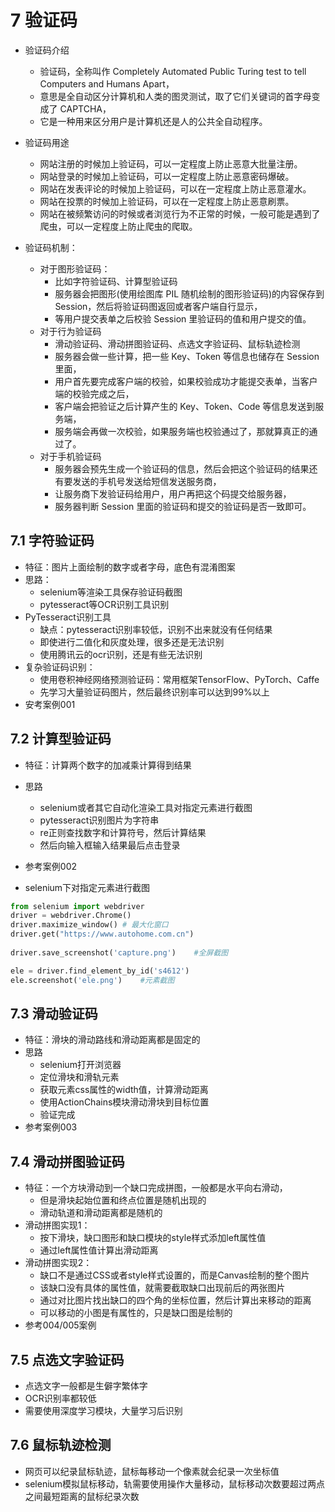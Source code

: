 # 7 验证码
- 验证码介绍
    - 验证码，全称叫作 Completely Automated Public Turing test to tell Computers and Humans Apart，
    - 意思是全自动区分计算机和人类的图灵测试，取了它们关键词的首字母变成了 CAPTCHA，
    - 它是一种用来区分用户是计算机还是人的公共全自动程序。

- 验证码用途
    - 网站注册的时候加上验证码，可以一定程度上防止恶意大批量注册。
    - 网站登录的时候加上验证码，可以一定程度上防止恶意密码爆破。
    - 网站在发表评论的时候加上验证码，可以在一定程度上防止恶意灌水。
    - 网站在投票的时候加上验证码，可以在一定程度上防止恶意刷票。
    - 网站在被频繁访问的时候或者浏览行为不正常的时候，一般可能是遇到了爬虫，可以一定程度上防止爬虫的爬取。

- 验证码机制：
    - 对于图形验证码：
        - 比如字符验证码、计算型验证码
        - 服务器会把图形(使用绘图库 PIL 随机绘制的图形验证码)的内容保存到 Session，然后将验证码图返回或者客户端自行显示，
        - 等用户提交表单之后校验 Session 里验证码的值和用户提交的值。
    - 对于行为验证码
        - 滑动验证码、滑动拼图验证码、点选文字验证码、鼠标轨迹检测
        - 服务器会做一些计算，把一些 Key、Token 等信息也储存在 Session 里面，
        - 用户首先要完成客户端的校验，如果校验成功才能提交表单，当客户端的校验完成之后，
        - 客户端会把验证之后计算产生的 Key、Token、Code 等信息发送到服务端，
        - 服务端会再做一次校验，如果服务端也校验通过了，那就算真正的通过了。
    - 对于手机验证码
        - 服务器会预先生成一个验证码的信息，然后会把这个验证码的结果还有要发送的手机号发送给短信发送服务商，
        - 让服务商下发验证码给用户，用户再把这个码提交给服务器，
        - 服务器判断 Session 里面的验证码和提交的验证码是否一致即可。


## 7.1 字符验证码
- 特征：图片上面绘制的数字或者字母，底色有混淆图案
- 思路：
    - selenium等渲染工具保存验证码截图
    - pytesseract等OCR识别工具识别
- PyTesseract识别工具
    - 缺点：pytesseract识别率较低，识别不出来就没有任何结果
    - 即使进行二值化和灰度处理，很多还是无法识别
    - 使用腾讯云的ocr识别，还是有些无法识别
- 复杂验证码识别：
    - 使用卷积神经网络预测验证码：常用框架TensorFlow、PyTorch、Caffe
    - 先学习大量验证码图片，然后最终识别率可以达到99%以上
- 安考案例001

## 7.2 计算型验证码
- 特征：计算两个数字的加减乘计算得到结果
- 思路
    - selenium或者其它自动化渲染工具对指定元素进行截图
    - pytesseract识别图片为字符串
    - re正则查找数字和计算符号，然后计算结果
    - 然后向输入框输入结果最后点击登录
- 参考案例002

- selenium下对指定元素进行截图
```python
from selenium import webdriver
driver = webdriver.Chrome()
driver.maximize_window() # 最大化窗口
driver.get("https://www.autohome.com.cn")
 
driver.save_screenshot('capture.png')    #全屏截图

ele = driver.find_element_by_id('s4612')
ele.screenshot('ele.png')    #元素截图
```

## 7.3 滑动验证码
- 特征：滑块的滑动路线和滑动距离都是固定的
- 思路
    - selenium打开浏览器
    - 定位滑块和滑轨元素
    - 获取元素css属性的width值，计算滑动距离
    - 使用ActionChains模块滑动滑块到目标位置
    - 验证完成
- 参考案例003

## 7.4 滑动拼图验证码
- 特征：一个方块滑动到一个缺口完成拼图，一般都是水平向右滑动，
    - 但是滑块起始位置和终点位置是随机出现的
    - 滑动轨道和滑动距离都是随机的
- 滑动拼图实现1：
    - 按下滑块，缺口图形和缺口模块的style样式添加left属性值
    - 通过left属性值计算出滑动距离
- 滑动拼图实现2：
    - 缺口不是通过CSS或者style样式设置的，而是Canvas绘制的整个图片
    - 该缺口没有具体的属性值，就需要截取缺口出现前后的两张图片
    - 通过对比图片找出缺口的四个角的坐标位置，然后计算出来移动的距离
    - 可以移动的小图是有属性的，只是缺口图是绘制的
- 参考004/005案例

## 7.5 点选文字验证码
- 点选文字一般都是生僻字繁体字
- OCR识别率都较低
- 需要使用深度学习模块，大量学习后识别

## 7.6 鼠标轨迹检测
- 网页可以纪录鼠标轨迹，鼠标每移动一个像素就会纪录一次坐标值
- selenium模拟鼠标移动，轨需要使用操作大量移动，鼠标移动次数要超过两点之间最短距离的鼠标纪录次数


